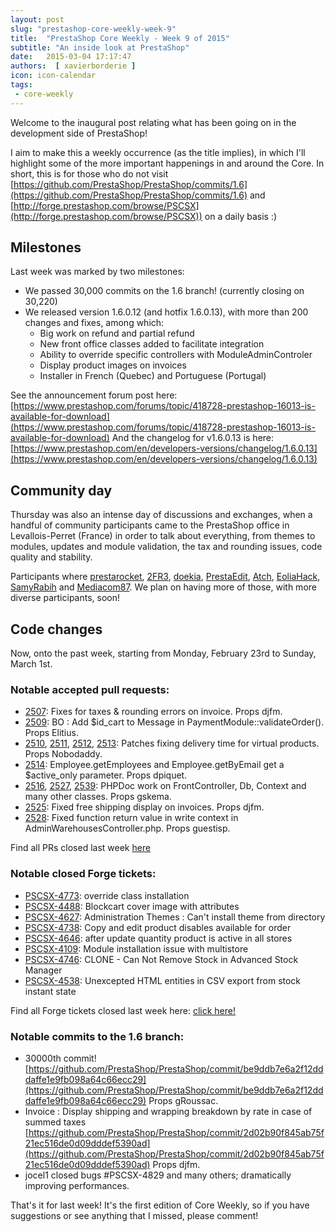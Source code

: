 ```yaml
---
layout: post
slug: "prestashop-core-weekly-week-9"
title:  "PrestaShop Core Weekly - Week 9 of 2015"
subtitle: "An inside look at PrestaShop"
date:   2015-03-04 17:17:47
authors:  [ xavierborderie ]
icon: icon-calendar
tags:
 - core-weekly
---
```


Welcome to the inaugural post relating what has been going on in the development side of PrestaShop!

I aim to make this a weekly occurrence (as the title implies), in which I'll highlight some of the more important happenings in and around the Core.
In short, this is for those who do not visit [https://github.com/PrestaShop/PrestaShop/commits/1.6](https://github.com/PrestaShop/PrestaShop/commits/1.6) and [http://forge.prestashop.com/browse/PSCSX](http://forge.prestashop.com/browse/PSCSX)) on a daily basis :)


## Milestones

Last week was marked by two milestones:

* We passed 30,000 commits on the 1.6 branch! (currently closing on 30,220)
* We released version 1.6.0.12 (and hotfix 1.6.0.13), with more than 200 changes and fixes, among which:
	* Big work on refund and partial refund
	* New front office classes added to facilitate integration
	* Ability to override specific controllers with ModuleAdminControler
	* Display product images on invoices
	* Installer in French (Quebec) and Portuguese (Portugal)

See the announcement forum post here: [https://www.prestashop.com/forums/topic/418728-prestashop-16013-is-available-for-download](https://www.prestashop.com/forums/topic/418728-prestashop-16013-is-available-for-download)
And the changelog for v1.6.0.13 is here: [https://www.prestashop.com/en/developers-versions/changelog/1.6.0.13](https://www.prestashop.com/en/developers-versions/changelog/1.6.0.13)


## Community day

Thursday was also an intense day of discussions and exchanges, when a handful of community participants came to the PrestaShop office in Levallois-Perret (France) in order to talk about everything, from themes to modules, updates and module validation, the tax and rounding issues,  code quality and stability.

Participants where [prestarocket](https://www.prestashop.com/forums/user/343354-prestarocket/), [2FR3](https://www.prestashop.com/forums/user/296243-2fr3/), [doekia](https://www.prestashop.com/forums/user/41515-doekia/), [PrestaEdit](https://www.prestashop.com/forums/user/103589-j-danse/), [Atch](https://www.prestashop.com/forums/user/16609-atch/), [EoliaHack](https://www.prestashop.com/forums/user/241780-eolia/), [SamyRabih](https://www.prestashop.com/forums/user/186884-samy_r/) and [Mediacom87](https://www.prestashop.com/forums/user/672955-mediacom87/).
We plan on having more of those, with more diverse participants, soon!


## Code changes

Now, onto the past week, starting from Monday, February 23rd to Sunday, March 1st.


### Notable accepted pull requests:

* [2507](https://github.com/PrestaShop/PrestaShop/pull/2507): Fixes for taxes & rounding errors on invoice. Props djfm.
* [2509](https://github.com/PrestaShop/PrestaShop/pull/2509): BO : Add $id_cart to Message in PaymentModule::validateOrder(). Props Elitius.
* [2510](https://github.com/PrestaShop/PrestaShop/pull/2510), [2511](https://github.com/PrestaShop/PrestaShop/pull/2511), [2512](https://github.com/PrestaShop/PrestaShop/pull/2512), [2513](https://github.com/PrestaShop/PrestaShop/pull/2513): Patches fixing delivery time for virtual products. Props Nobodaddy.
* [2514](https://github.com/PrestaShop/PrestaShop/pull/2514): Employee.getEmployees and Employee.getByEmail get a $active_only parameter. Props dpiquet.
* [2516](https://github.com/PrestaShop/PrestaShop/pull/2516), [2527](https://github.com/PrestaShop/PrestaShop/pull/2527), [2539](https://github.com/PrestaShop/PrestaShop/pull/2539): PHPDoc work on FrontController, Db, Context and many other classes. Props gskema.
* [2525](https://github.com/PrestaShop/PrestaShop/pull/2525): Fixed free shipping display on invoices. Props djfm.
* [2528](https://github.com/PrestaShop/PrestaShop/pull/2528): Fixed function return value in write context in AdminWarehousesController.php. Props guestisp.

Find all PRs closed last week [here](https://github.com/PrestaShop/PrestaShop/pulls?q=is%3Apr+merged%3A%3E2015-03-02+is%3Aclosed)


### Notable closed Forge tickets:

* [PSCSX-4773](http://forge.prestashop.com/browse/PSCSX-4773): override class installation
* [PSCSX-4488](http://forge.prestashop.com/browse/PSCSX-4488): Blockcart cover image with attributes
* [PSCSX-4627](http://forge.prestashop.com/browse/PSCSX-4627): Administration Themes : Can't install theme from directory
* [PSCSX-4738](http://forge.prestashop.com/browse/PSCSX-4738): Copy and edit product disables available for order
* [PSCSX-4646](http://forge.prestashop.com/browse/PSCSX-4646): after update quantity product is active in all stores
* [PSCSX-4109](http://forge.prestashop.com/browse/PSCSX-4109): Module installation issue with multistore
* [PSCSX-4746](http://forge.prestashop.com/browse/PSCSX-4746): CLONE - Can Not Remove Stock in Advanced Stock Manager
* [PSCSX-4538](http://forge.prestashop.com/browse/PSCSX-4538): Unexcepted HTML entities in CSV export from stock instant state

Find all Forge tickets closed last week here: [click here!](http://forge.prestashop.com/browse/PSCSX-4775?jql=project%20%3D%20PSCSX%20AND%20status%20in%20%28Resolved%2C%20Closed%29%20AND%20resolution%20in%20%28Fixed%2C%20Done%29%20AND%20resolved%20%3E%3D%202015-03-02%20AND%20resolved%20%3C%3D%202015-03-08%20ORDER%20BY%20updated%20DESC)


### Notable commits to the 1.6 branch:

* 30000th commit! [https://github.com/PrestaShop/PrestaShop/commit/be9ddb7e6a2f12dddaffe1e9fb098a64c66ecc29](https://github.com/PrestaShop/PrestaShop/commit/be9ddb7e6a2f12dddaffe1e9fb098a64c66ecc29) Props gRoussac.
* Invoice : Display shipping and wrapping breakdown by rate in case of summed taxes [https://github.com/PrestaShop/PrestaShop/commit/2d02b90f845ab75f21ec516de0d09dddef5390ad](https://github.com/PrestaShop/PrestaShop/commit/2d02b90f845ab75f21ec516de0d09dddef5390ad) Props djfm.
* jocel1 closed bugs #PSCSX-4829 and many others; dramatically improving performances.


That's it for last week!
It's the first edition of Core Weekly, so if you have suggestions or see anything that I missed, please comment!
